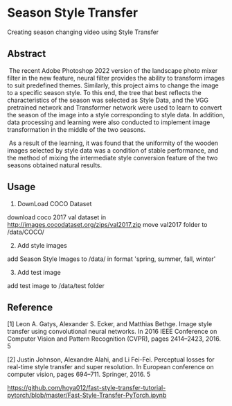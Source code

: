 # Season Style Transfer
 Creating season changing video using Style Transfer

## Abstract
&nbsp;The recent Adobe Photoshop 2022 version of the landscape photo mixer filter in the new feature, neural filter provides the ability to transform images to suit predefined themes. Similarly, this project aims to change the image to a specific season style. To this end, the tree that best reflects the characteristics of the season was selected as Style Data, and the VGG pretrained network and Transformer network were used to learn to convert the season of the image into a style corresponding to style data. In addition, data processing and learning were also conducted to implement image transformation in the middle of the two seasons.

&nbsp;As a result of the learning, it was found that the uniformity of the wooden images selected by style data was a condition of stable performance, and the method of mixing the intermediate style conversion feature of the two seasons obtained natural results.

## Usage
1. DownLoad COCO Dataset

  download coco 2017 val dataset in http://images.cocodataset.org/zips/val2017.zip
  move val2017 folder to /data/COCO/

2. Add style images

  add Season Style Images to /data/ in format 'spring, summer, fall, winter'

3. Add test image

  add test image to /data/test folder

## Reference
  [1]	Leon A. Gatys, Alexander S. Ecker, and Matthias Bethge. Image style transfer using convolutional neural networks. In 2016 IEEE Conference on Computer Vision and Pattern Recognition (CVPR), pages 2414–2423, 2016. 5
  
  [2]	Justin Johnson, Alexandre Alahi, and Li Fei-Fei. Perceptual losses for real-time style transfer and super resolution. In European conference on computer vision, pages 694–711. Springer, 2016. 5
  
  https://github.com/hoya012/fast-style-transfer-tutorial-pytorch/blob/master/Fast-Style-Transfer-PyTorch.ipynb
